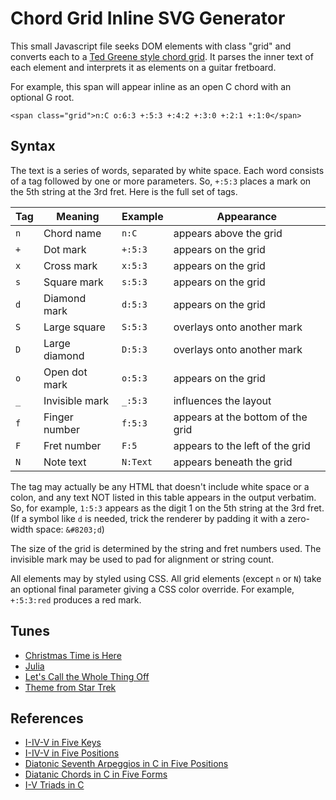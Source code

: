 # Chord Grid Inline SVG Generator

This small Javascript file seeks DOM elements with class "grid" and converts each to a [Ted Greene style chord grid](https://www.tedgreene.com/teaching/chords.asp). It parses the inner text of each element and interprets it as elements on a guitar fretboard.

For example, this span will appear inline as an open C chord with an optional G root.

    <span class="grid">n:C o:6:3 +:5:3 +:4:2 +:3:0 +:2:1 +:1:0</span>

## Syntax

The text is a series of words, separated by white space. Each word consists of a tag followed by one or more parameters. So, `+:5:3` places a mark on the 5th string at the 3rd fret. Here is the full set of tags.

| Tag | Meaning        | Example   | Appearance                        |
|-----|----------------|-----------|-----------------------------------|
| `n` | Chord name     | `n:C`     | appears above the grid            |
| `+` | Dot mark       | `+:5:3`   | appears on the grid               |
| `x` | Cross mark     | `x:5:3`   | appears on the grid               |
| `s` | Square mark    | `s:5:3`   | appears on the grid               |
| `d` | Diamond mark   | `d:5:3`   | appears on the grid               |
| `S` | Large square   | `S:5:3`   | overlays onto another mark        |
| `D` | Large diamond  | `D:5:3`   | overlays onto another mark        |
| `o` | Open dot mark  | `o:5:3`   | appears on the grid               |
| `_` | Invisible mark | `_:5:3`   | influences the layout             |
| `f` | Finger number  | `f:5:3`   | appears at the bottom of the grid |
| `F` | Fret number    | `F:5`     | appears to the left of the grid   |
| `N` | Note text      | `N:Text`  | appears beneath the grid          |

The tag may actually be any HTML that doesn't include white space or a colon, and any text NOT listed in this table appears in the output verbatim. So, for example, `1:5:3` appears as the digit 1 on the 5th string at the 3rd fret. (If a symbol like `d` is needed, trick the renderer by padding it with a zero-width space: `&#8203;d`)

The size of the grid is determined by the string and fret numbers used. The invisible mark may be used to pad for alignment or string count.

All elements may by styled using CSS. All grid elements (except `n` or `N`) take an optional final parameter giving a CSS color override. For example, `+:5:3:red` produces a red mark. 

## Tunes

- [Christmas Time is Here](christmas-time-is-here.html)
- [Julia](julia.html)
- [Let's Call the Whole Thing Off](lets-call-the-whole-thing-off.html)
- [Theme from Star Trek](star-trek.html)

## References

- [I-IV-V in Five Keys](I-IV-V-in-five-keys.html)
- [I-IV-V in Five Positions](I-IV-V-in-five-positions.html)
- [Diatonic Seventh Arpeggios in C in Five Positions](c-seventh-arpeggios.html)
- [Diatanic Chords in C in Five Forms](c-diatonic-chords-in-five-forms.html)
- [I-V Triads in C](c-I-V-triads.html)
